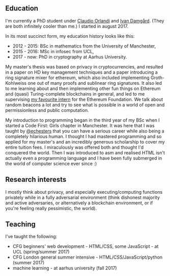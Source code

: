 ## Education

I'm currently a PhD student under 
[Claudio Orlandi](http://www.cs.au.dk/~orlandi/) and [Ivan Damgård](http://www.daimi.au.dk/~ivan/). (They are both infinitely 
cooler than me.) I started in august 2017.

In its most succinct form, my education history looks like this:
- 2012 - 2015: BSc in mathematics from the University of Manchester,
- 2015 - 2016: MSc in infosec from UCL,
- 2017 - now: PhD in cryptography at Aarhus University.

My master's thesis was based on privacy in cryptocurrencies, and resulted in a paper on HD key management techniques and a paper introducing a ring signature mixer for ethereum, which also included implementing Groth-Kohlweiss 
one out of many proofs and sublinear ring signatures. It also led to me learning about and then implementing other fun things 
on Ethereum and (quasi) Turing-complete blockchains in general, and led to me supervising [my favourite intern](https://github.com/jakegsy/) 
for the Ethereum Foundation. We talk about random beacons a lot and try to see what is possible in a world of open and 
permissionless and public computation.

My introduction to programming began in the third year of my BSc when I started a Code First: Girls chapter in Manchester. It 
was here that I was taught by [@echesters](https://twitter.com/echesters) that you can have a serious career while also being a 
completely hilarious human. I thought I had mastered programming and so applied for my master's and an incredibly generous 
scholarship to cover my entire tuition fees. I miraculously was offered both and thought I'd conquered the world. Then I was 
introduced to asm and realised HTML isn't actually even a programming language and I have been fully submerged in the world of computer science ever since :)


## Research interests

I mostly think about privacy, and especially executing/computing functions privately while in a fully adversarial environment 
(think dishonest majority and active adversaries, or alternatively a blockchain environment, or if you're feeling really 
pessimistic, the world). 


## Teaching

I've taught the following:
- CFG beginners' web development - HTML/CSS, some JavaScript - at UCL (spring/summer 2017)
- CFG London general summer intensive - HTML/CSS/JavaScript/python (summer 2017)
- machine learning - at aarhus university (fall 2017)

